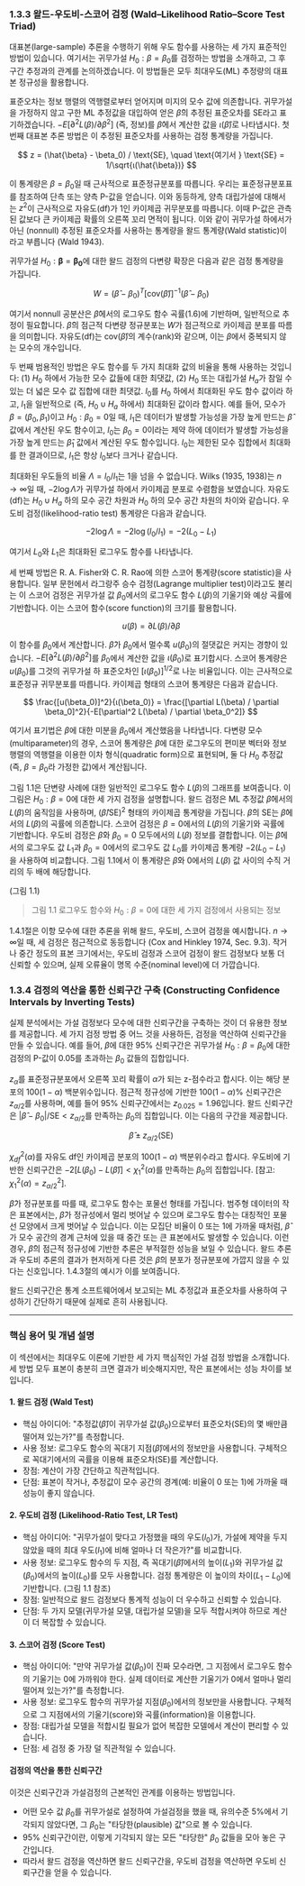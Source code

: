 
### 1.3.3 왈드-우도비-스코어 검정 (Wald–Likelihood Ratio–Score Test Triad)

대표본(large-sample) 추론을 수행하기 위해 우도 함수를 사용하는 세 가지 표준적인 방법이 있습니다. 여기서는 귀무가설 $H_0: \beta = \beta_0$를 검정하는 방법을 소개하고, 그 후 구간 추정과의 관계를 논의하겠습니다. 이 방법들은 모두 최대우도(ML) 추정량의 대표본 정규성을 활용합니다.

표준오차는 정보 행렬의 역행렬로부터 얻어지며 미지의 모수 값에 의존합니다. 귀무가설을 가정하지 않고 구한 ML 추정값을 대입하여 얻은 $\hat{\beta}$의 추정된 표준오차를 SE라고 표기하겠습니다. $-E[\partial^2L(\beta)/\partial\beta^2]$ (즉, 정보)를 $\hat{\beta}$에서 계산한 값을 $ι(\hat{\beta})$로 나타냅시다. 첫 번째 대표본 추론 방법은 이 추정된 표준오차를 사용하는 검정 통계량을 가집니다.

$$ z = (\hat{\beta} - \beta_0) / \text{SE}, \quad \text{여기서 } \text{SE} = 1/\sqrt{ι(\hat{\beta})} $$

이 통계량은 $\beta = \beta_0$일 때 근사적으로 표준정규분포를 따릅니다. 우리는 표준정규분포표를 참조하여 단측 또는 양측 P-값을 얻습니다. 이와 동등하게, 양측 대립가설에 대해서는 $z^2$이 근사적으로 자유도(df)가 1인 카이제곱 귀무분포를 따릅니다. 이때 P-값은 관측된 값보다 큰 카이제곱 확률의 오른쪽 꼬리 면적이 됩니다. 이와 같이 귀무가설 하에서가 아닌 (nonnull) 추정된 표준오차를 사용하는 통계량을 왈드 통계량(Wald statistic)이라고 부릅니다 (Wald 1943).

귀무가설 $H_0: \mathbf{\beta} = \mathbf{\beta_0}$에 대한 왈드 검정의 다변량 확장은 다음과 같은 검정 통계량을 가집니다.

$$ W = (\hat{\beta} - \beta_0)^T [\text{cov}(\hat{\beta})]^{-1} (\hat{\beta} - \beta_0) $$

여기서 nonnull 공분산은 $\hat{\beta}$에서의 로그우도 함수 곡률(1.6)에 기반하며, 일반적으로 추정이 필요합니다. $\hat{\beta}$의 점근적 다변량 정규분포는 $W$가 점근적으로 카이제곱 분포를 따름을 의미합니다. 자유도(df)는 $\text{cov}(\hat{\beta})$의 계수(rank)와 같으며, 이는 $\beta$에서 중복되지 않는 모수의 개수입니다.

두 번째 범용적인 방법은 우도 함수를 두 가지 최대화 값의 비율을 통해 사용하는 것입니다: (1) $H_0$ 하에서 가능한 모수 값들에 대한 최댓값, (2) $H_0$ 또는 대립가설 $H_a$가 참일 수 있는 더 넓은 모수 값 집합에 대한 최댓값. $l_0$를 $H_0$ 하에서 최대화된 우도 함수 값이라 하고, $l_1$을 일반적으로 (즉, $H_0 \cup H_a$ 하에서) 최대화된 값이라 합시다. 예를 들어, 모수가 $\beta = (\beta_0, \beta_1)$이고 $H_0: \beta_0 = 0$일 때, $l_1$은 데이터가 발생할 가능성을 가장 높게 만드는 $\hat{\beta}$ 값에서 계산된 우도 함수이고, $l_0$는 $\beta_0=0$이라는 제약 하에 데이터가 발생할 가능성을 가장 높게 만드는 $\hat{\beta}_1$ 값에서 계산된 우도 함수입니다. $l_0$는 제한된 모수 집합에서 최대화를 한 결과이므로, $l_1$은 항상 $l_0$보다 크거나 같습니다.

최대화된 우도들의 비율 $\Lambda = l_0 / l_1$는 1을 넘을 수 없습니다. Wilks (1935, 1938)는 $n \to \infty$일 때, $-2 \log \Lambda$가 귀무가설 하에서 카이제곱 분포로 수렴함을 보였습니다. 자유도(df)는 $H_0 \cup H_a$ 하의 모수 공간 차원과 $H_0$ 하의 모수 공간 차원의 차이와 같습니다. 우도비 검정(likelihood-ratio test) 통계량은 다음과 같습니다.

$$ -2 \log \Lambda = -2 \log(l_0/l_1) = -2(L_0 - L_1) $$

여기서 $L_0$와 $L_1$은 최대화된 로그우도 함수를 나타냅니다.

세 번째 방법은 R. A. Fisher와 C. R. Rao에 의한 스코어 통계량(score statistic)을 사용합니다. 일부 문헌에서 라그랑주 승수 검정(Lagrange multiplier test)이라고도 불리는 이 스코어 검정은 귀무가설 값 $\beta_0$에서의 로그우도 함수 $L(\beta)$의 기울기와 예상 곡률에 기반합니다. 이는 스코어 함수(score function)의 크기를 활용합니다.

$$ u(\beta) = \partial L(\beta) / \partial \beta $$

이 함수를 $\beta_0$에서 계산합니다. $\hat{\beta}$가 $\beta_0$에서 멀수록 $u(\beta_0)$의 절댓값은 커지는 경향이 있습니다. $-E[\partial^2L(\beta)/\partial\beta^2]$를 $\beta_0$에서 계산한 값을 $ι(\beta_0)$로 표기합시다. 스코어 통계량은 $u(\beta_0)$를 그것의 귀무가설 하 표준오차인 $[ι(\beta_0)]^{1/2}$로 나눈 비율입니다. 이는 근사적으로 표준정규 귀무분포를 따릅니다. 카이제곱 형태의 스코어 통계량은 다음과 같습니다.

$$ \frac{[u(\beta_0)]^2}{ι(\beta_0)} = \frac{[\partial L(\beta) / \partial \beta_0]^2}{-E[\partial^2 L(\beta) / \partial \beta_0^2]} $$

여기서 표기법은 $\beta$에 대한 미분을 $\beta_0$에서 계산했음을 나타냅니다. 다변량 모수(multiparameter)의 경우, 스코어 통계량은 $\beta$에 대한 로그우도의 편미분 벡터와 정보 행렬의 역행렬을 이용한 이차 형식(quadratic form)으로 표현되며, 둘 다 $H_0$ 추정값 (즉, $\beta = \beta_0$라 가정한 값)에서 계산됩니다.

그림 1.1은 단변량 사례에 대한 일반적인 로그우도 함수 $L(\beta)$의 그래프를 보여줍니다. 이 그림은 $H_0: \beta = 0$에 대한 세 가지 검정을 설명합니다. 왈드 검정은 ML 추정값 $\hat{\beta}$에서의 $L(\beta)$의 움직임을 사용하며, $(\hat{\beta}/\text{SE})^2$ 형태의 카이제곱 통계량을 가집니다. $\hat{\beta}$의 SE는 $\hat{\beta}$에서의 $L(\beta)$의 곡률에 의존합니다. 스코어 검정은 $\beta=0$에서의 $L(\beta)$의 기울기와 곡률에 기반합니다. 우도비 검정은 $\hat{\beta}$와 $\beta_0=0$ 모두에서의 $L(\beta)$ 정보를 결합합니다. 이는 $\hat{\beta}$에서의 로그우도 값 $L_1$과 $\beta_0=0$에서의 로그우도 값 $L_0$를 카이제곱 통계량 $-2(L_0 - L_1)$을 사용하여 비교합니다. 그림 1.1에서 이 통계량은 $\hat{\beta}$와 0에서의 $L(\beta)$ 값 사이의 수직 거리의 두 배에 해당합니다.

(그림 1.1)


> 그림 1.1 로그우도 함수와 $H_0: \beta = 0$에 대한 세 가지 검정에서 사용되는 정보

1.4.1절은 이항 모수에 대한 추론을 위해 왈드, 우도비, 스코어 검정을 예시합니다. $n \to \infty$일 때, 세 검정은 점근적으로 동등합니다 (Cox and Hinkley 1974, Sec. 9.3). 작거나 중간 정도의 표본 크기에서는, 우도비 검정과 스코어 검정이 왈드 검정보다 보통 더 신뢰할 수 있으며, 실제 오류율이 명목 수준(nominal level)에 더 가깝습니다.

### 1.3.4 검정의 역산을 통한 신뢰구간 구축 (Constructing Confidence Intervals by Inverting Tests)

실제 분석에서는 가설 검정보다 모수에 대한 신뢰구간을 구축하는 것이 더 유용한 정보를 제공합니다. 세 가지 검정 방법 중 어느 것을 사용하든, 검정을 역산하여 신뢰구간을 만들 수 있습니다. 예를 들어, $\beta$에 대한 95% 신뢰구간은 귀무가설 $H_0: \beta = \beta_0$에 대한 검정의 P-값이 0.05를 초과하는 $\beta_0$ 값들의 집합입니다.

$z_\alpha$를 표준정규분포에서 오른쪽 꼬리 확률이 $\alpha$가 되는 z-점수라고 합시다. 이는 해당 분포의 $100(1-\alpha)$ 백분위수입니다. 점근적 정규성에 기반한 $100(1-\alpha)$% 신뢰구간은 $z_{\alpha/2}$를 사용하며, 예를 들어 95% 신뢰구간에서는 $z_{0.025} = 1.96$입니다. 왈드 신뢰구간은 $|\hat{\beta} - \beta_0|/\text{SE} < z_{\alpha/2}$를 만족하는 $\beta_0$의 집합입니다. 이는 다음의 구간을 제공합니다.

$$ \hat{\beta} \pm z_{\alpha/2}(\text{SE}) $$

$\chi^2_{df}(\alpha)$를 자유도 df인 카이제곱 분포의 $100(1-\alpha)$ 백분위수라고 합시다. 우도비에 기반한 신뢰구간은 $-2[L(\beta_0) - L(\hat{\beta})] < \chi^2_1(\alpha)$를 만족하는 $\beta_0$의 집합입니다. [참고: $\chi^2_1(\alpha) = z^2_{\alpha/2}$].

$\hat{\beta}$가 정규분포를 따를 때, 로그우도 함수는 포물선 형태를 가집니다. 범주형 데이터의 작은 표본에서는, $\hat{\beta}$가 정규성에서 멀리 벗어날 수 있으며 로그우도 함수는 대칭적인 포물선 모양에서 크게 벗어날 수 있습니다. 이는 모집단 비율이 0 또는 1에 가까울 때처럼, $\hat{\beta}$가 모수 공간의 경계 근처에 있을 때 중간 또는 큰 표본에서도 발생할 수 있습니다. 이런 경우, $\hat{\beta}$의 점근적 정규성에 기반한 추론은 부적절한 성능을 보일 수 있습니다. 왈드 추론과 우도비 추론의 결과가 현저하게 다른 것은 $\hat{\beta}$의 분포가 정규분포에 가깝지 않을 수 있다는 신호입니다. 1.4.3절의 예시가 이를 보여줍니다.

왈드 신뢰구간은 통계 소프트웨어에서 보고되는 ML 추정값과 표준오차를 사용하여 구성하기 간단하기 때문에 실제로 흔히 사용됩니다.

---

### 핵심 용어 및 개념 설명

이 섹션에서는 최대우도 이론에 기반한 세 가지 핵심적인 가설 검정 방법을 소개합니다. 세 방법 모두 표본이 충분히 크면 결과가 비슷해지지만, 작은 표본에서는 성능 차이를 보입니다.

#### 1. 왈드 검정 (Wald Test)
*   핵심 아이디어: "추정값($\hat{\beta}$)이 귀무가설 값($\beta_0$)으로부터 표준오차(SE)의 몇 배만큼 떨어져 있는가?"를 측정합니다.
*   사용 정보: 로그우도 함수의 꼭대기 지점($\hat{\beta}$)에서의 정보만을 사용합니다. 구체적으로 꼭대기에서의 곡률을 이용해 표준오차(SE)를 계산합니다.
*   장점: 계산이 가장 간단하고 직관적입니다.
*   단점: 표본이 작거나, 추정값이 모수 공간의 경계(예: 비율이 0 또는 1)에 가까울 때 성능이 좋지 않습니다.

#### 2. 우도비 검정 (Likelihood-Ratio Test, LR Test)
*   핵심 아이디어: "귀무가설이 맞다고 가정했을 때의 우도($l_0$)가, 가설에 제약을 두지 않았을 때의 최대 우도($l_1$)에 비해 얼마나 더 작은가?"를 비교합니다.
*   사용 정보: 로그우도 함수의 두 지점, 즉 꼭대기($\hat{\beta}$)에서의 높이($L_1$)와 귀무가설 값($\beta_0$)에서의 높이($L_0$)를 모두 사용합니다. 검정 통계량은 이 높이의 차이($L_1 - L_0$)에 기반합니다. (그림 1.1 참조)
*   장점: 일반적으로 왈드 검정보다 통계적 성능이 더 우수하고 신뢰할 수 있습니다.
*   단점: 두 가지 모델(귀무가설 모델, 대립가설 모델)을 모두 적합시켜야 하므로 계산이 더 복잡할 수 있습니다.

#### 3. 스코어 검정 (Score Test)
*   핵심 아이디어: "만약 귀무가설 값($\beta_0$)이 진짜 모수라면, 그 지점에서 로그우도 함수의 기울기는 0에 가까워야 한다. 실제 데이터로 계산한 기울기가 0에서 얼마나 멀리 떨어져 있는가?"를 측정합니다.
*   사용 정보: 로그우도 함수의 귀무가설 지점($\beta_0$)에서의 정보만을 사용합니다. 구체적으로 그 지점에서의 기울기(score)와 곡률(information)을 이용합니다.
*   장점: 대립가설 모델을 적합시킬 필요가 없어 복잡한 모델에서 계산이 편리할 수 있습니다.
*   단점: 세 검정 중 가장 덜 직관적일 수 있습니다.

#### 검정의 역산을 통한 신뢰구간
이것은 신뢰구간과 가설검정의 근본적인 관계를 이용하는 방법입니다.
*   어떤 모수 값 $\beta_0$를 귀무가설로 설정하여 가설검정을 했을 때, 유의수준 5%에서 기각되지 않았다면, 그 $\beta_0$는 "타당한(plausible) 값"으로 볼 수 있습니다.
*   95% 신뢰구간이란, 이렇게 기각되지 않는 모든 "타당한" $\beta_0$ 값들을 모아 놓은 구간입니다.
*   따라서 왈드 검정을 역산하면 왈드 신뢰구간을, 우도비 검정을 역산하면 우도비 신뢰구간을 얻을 수 있습니다.
